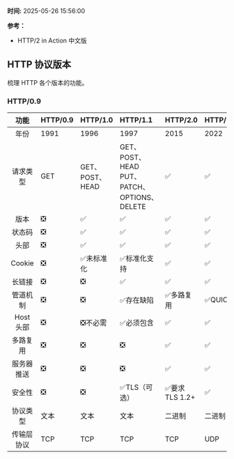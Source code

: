 **时间:** 2025-05-26 15:56:00

**参考：**

* HTTP/2 in Action 中文版



## HTTP 协议版本

梳理 HTTP 各个版本的功能。

### HTTP/0.9

|功能|HTTP/0.9|HTTP/1.0|HTTP/1.1|HTTP/2.0|HTTP/3.0|
|:----:|:--|:--|:--|:--|:--|
|年份|1991|1996|1997|2015|2022|
|请求类型|GET|GET、 POST、 HEAD|GET、POST、HEAD<br/>PUT、PATCH、<br/>OPTIONS、DELETE|✅|✅|
|版本|❎|✅|✅|✅|✅|
|状态码|❎|✅|✅|✅|✅|
|头部|❎|✅|✅|✅|✅|
|Cookie|❎|✅未标准化|✅标准化支持|✅|✅|
|长链接|❎|❎|✅|✅|✅|
|管道机制|❎|❎|✅存在缺陷|✅多路复用|✅QUIC|
|Host 头部|❎|❎不必需|✅必须包含|✅|✅|
|多路复用|❎|❎|❎|✅|✅|
|服务器推送|❎|❎|❎|✅|✅|
|安全性|❎|❎|✅TLS（可选）|✅要求 TLS 1.2+|✅|
|协议类型|文本|文本|文本|二进制|二进制|
|传输层协议|TCP|TCP|TCP|TCP|UDP|

